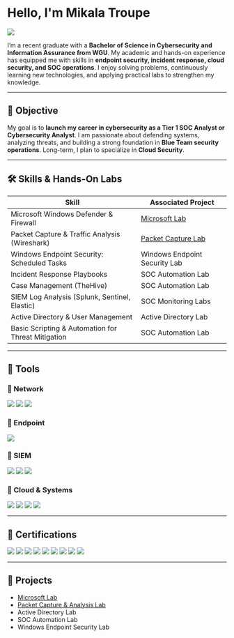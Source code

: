 # Hello, I'm Mikala Troupe
<a href="https://www.linkedin.com/in/mikala-troupe/"><img src="https://img.shields.io/badge/-LinkedIn-0072b1?&style=for-the-badge&logo=linkedin&logoColor=white" /></a>  

I’m a recent graduate with a **Bachelor of Science in Cybersecurity and Information Assurance from WGU**. My academic and hands-on experience has equipped me with skills in **endpoint security, incident response, cloud security, and SOC operations**. I enjoy solving problems, continuously learning new technologies, and applying practical labs to strengthen my knowledge.  

---

## 🎯 Objective
My goal is to **launch my career in cybersecurity as a Tier 1 SOC Analyst or Cybersecurity Analyst**. I am passionate about defending systems, analyzing threats, and building a strong foundation in **Blue Team security operations**. Long-term, I plan to specialize in **Cloud Security**.  

---

## 🛠️ Skills & Hands-On Labs

| Skill                                         | Associated Project         |
|-----------------------------------------------|----------------------------|
| Microsoft Windows Defender & Firewall         | <a href="https://github.com/Mikala-Troupe/Microsoft-Lab/tree/main">Microsoft Lab</a>|
| Packet Capture & Traffic Analysis (Wireshark) | <a href="https://github.com/Mikala-Troupe/Packet-Capture-Analysis-Lab/tree/main">Packet Capture Lab</a>|
| Windows Endpoint Security: Scheduled Tasks    | Windows Endpoint Security Lab|
| Incident Response Playbooks                   | SOC Automation Lab|
| Case Management (TheHive)                     | SOC Automation Lab|
| SIEM Log Analysis (Splunk, Sentinel, Elastic) | SOC Monitoring Labs|
| Active Directory & User Management            | Active Directory Lab|
| Basic Scripting & Automation for Threat Mitigation | SOC Automation Lab|

---

## 🧰 Tools

### 🔹 Network
<div>
    <img src="https://img.shields.io/badge/-Wireshark-1679A7?&style=for-the-badge&logo=Wireshark&logoColor=white" />
    <img src="https://img.shields.io/badge/-Nmap-4682B4?&style=for-the-badge&logo=Nmap&logoColor=white" />
    <img src="https://img.shields.io/badge/-tcpdump-696969?&style=for-the-badge&logo=linux&logoColor=white" />
</div>

### 🔹 Endpoint
<div>
    <img src="https://img.shields.io/badge/-Microsoft_Defender_for_Endpoint-00A4EF?&style=for-the-badge&logo=Microsoft&logoColor=white" />
</div>

### 🔹 SIEM
<div>
    <img src="https://img.shields.io/badge/-Microsoft_Sentinel-0078D4?&style=for-the-badge&logo=Microsoft&logoColor=white" />
    <img src="https://img.shields.io/badge/-Splunk-000000?&style=for-the-badge&logo=Splunk&logoColor=white" />
    <img src="https://img.shields.io/badge/-Elastic-005571?&style=for-the-badge&logo=Elastic&logoColor=white" />
</div>

### 🔹 Cloud & Systems
<div>
    <img src="https://img.shields.io/badge/-AWS-FF9900?&style=for-the-badge&logo=Amazon-AWS&logoColor=white" />
    <img src="https://img.shields.io/badge/-Azure-0072C6?&style=for-the-badge&logo=Microsoft-Azure&logoColor=white" />
    <img src="https://img.shields.io/badge/-Linux-000000?&style=for-the-badge&logo=Linux&logoColor=white" />
    <img src="https://img.shields.io/badge/-Windows_Server-0078D6?&style=for-the-badge&logo=Windows&logoColor=white" />
</div>

---

## 📜 Certifications
<div>
<img src="https://img.shields.io/badge/-Security%2B-FF0000?&style=for-the-badge&logo=CompTIA&logoColor=white" />
<img src="https://img.shields.io/badge/-CySA%2B-006400?&style=for-the-badge&logo=CompTIA&logoColor=white" />
<img src="https://img.shields.io/badge/-PenTest%2B-8B0000?&style=for-the-badge&logo=CompTIA&logoColor=white" />
<img src="https://img.shields.io/badge/-Network%2B-007ACC?&style=for-the-badge&logo=CompTIA&logoColor=white" />
<img src="https://img.shields.io/badge/-A%2B-4D4D4D?&style=for-the-badge&logo=CompTIA&logoColor=white" />
<img src="https://img.shields.io/badge/-Project%2B-DAA520?&style=for-the-badge&logo=CompTIA&logoColor=white" />
<img src="https://img.shields.io/badge/-Linux_Essentials-000000?&style=for-the-badge&logo=Linux&logoColor=white" />
<img src="https://img.shields.io/badge/-ITIL_4_Foundation-6A1B9A?&style=for-the-badge&logo=ITIL&logoColor=white" />
<img src="https://img.shields.io/badge/-ISC2_Associate_(SSCP)-2E8B57?&style=for-the-badge&logo=ISC2&logoColor=white" />
</div>

---

## 📂 Projects
- <a href="https://github.com/Mikala-Troupe/Microsoft-Lab/tree/main">Microsoft Lab</a>  
- <a href="https://github.com/Mikala-Troupe/Packet-Capture-Analysis-Lab/tree/main">Packet Capture & Analysis Lab</a>  
- Active Directory Lab  
- SOC Automation Lab  
- Windows Endpoint Security Lab  
